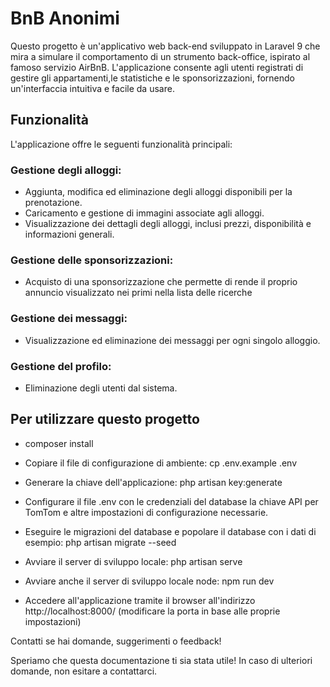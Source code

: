 # BnB Anonimi
Questo progetto è un'applicativo web back-end sviluppato in Laravel 9 che mira a simulare il comportamento di un strumento back-office, ispirato al famoso servizio AirBnB. L'applicazione consente agli utenti registrati di gestire gli appartamenti,le statistiche e le sponsorizzazioni, fornendo un'interfaccia intuitiva e facile da usare.  

## Funzionalità
L'applicazione offre le seguenti funzionalità principali:

### Gestione degli alloggi:
- Aggiunta, modifica ed eliminazione degli alloggi disponibili per la prenotazione.
- Caricamento e gestione di immagini associate agli alloggi.
- Visualizzazione dei dettagli degli alloggi, inclusi prezzi, disponibilità e informazioni generali.

### Gestione delle sponsorizzazioni:
- Acquisto di una sponsorizzazione che permette di rende il proprio annuncio visualizzato nei primi nella lista delle ricerche

### Gestione dei messaggi:
- Visualizzazione ed eliminazione dei messaggi per ogni singolo alloggio.

### Gestione del profilo:
- Eliminazione degli utenti dal sistema.

## Per utilizzare questo progetto
- composer install
- Copiare il file di configurazione di ambiente: cp .env.example .env
- Generare la chiave dell'applicazione: php artisan key:generate
- Configurare il file .env con le credenziali del database la chiave API per TomTom e altre impostazioni di configurazione necessarie.

- Eseguire le migrazioni del database e popolare il database con i dati di esempio: php artisan migrate --seed 

- Avviare il server di sviluppo locale: php artisan serve 
- Avviare anche il server di sviluppo locale node: npm run dev
- Accedere all'applicazione tramite il browser all'indirizzo http://localhost:8000/ (modificare la porta in base alle proprie impostazioni)


Contatti se hai domande, suggerimenti o feedback!  

Speriamo che questa documentazione ti sia stata utile! In caso di ulteriori domande, non esitare a contattarci.  